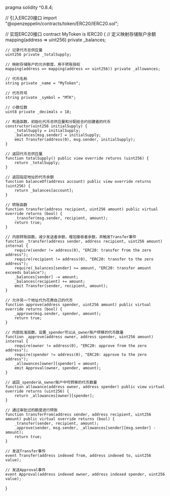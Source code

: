 pragma solidity ^0.8.4;

// 引入ERC20接口
import "@openzeppelin/contracts/token/ERC20/IERC20.sol";

// 实现ERC20接口
contract MyToken is IERC20 {
    // 定义映射存储账户余额
    mapping(address => uint256) private _balances;
    
    // 记录代币总供应量
    uint256 private _totalSupply;
    
    // 映射存储账户的允许额度，用于转账授权
    mapping(address => mapping(address => uint256)) private _allowances;
    
    // 代币名称
    string private _name = "MyToken";
    
    // 代币符号
    string private _symbol = "MTK";
    
    // 小数位数
    uint8 private _decimals = 18;
    
    // 构造函数，初始化代币总供应量和分配给合约创建者的代币
    constructor(uint256 initialSupply) {
        _totalSupply = initialSupply;
        _balances[msg.sender] = initialSupply;
        emit Transfer(address(0), msg.sender, initialSupply);
    }
    
    // 返回代币总供应量
    function totalSupply() public view override returns (uint256) {
        return _totalSupply;
    }
    
    // 返回指定地址的代币余额
    function balanceOf(address account) public view override returns (uint256) {
        return _balances[account];
    }
    
    // 转账函数
    function transfer(address recipient, uint256 amount) public virtual override returns (bool) {
        _transfer(msg.sender, recipient, amount);
        return true;
    }
    
    // 内部转账函数，减少发送者余额，增加接收者余额，并触发Transfer事件
    function _transfer(address sender, address recipient, uint256 amount) internal {
        require(sender != address(0), "ERC20: transfer from the zero address");
        require(recipient != address(0), "ERC20: transfer to the zero address");
        require(_balances[sender] >= amount, "ERC20: transfer amount exceeds balance");
        _balances[sender] -= amount;
        _balances[recipient] += amount;
        emit Transfer(sender, recipient, amount);
    }
    
    // 允许另一个地址代为花费自己的代币
    function approve(address spender, uint256 amount) public virtual override returns (bool) {
        _approve(msg.sender, spender, amount);
        return true;
    }
    
    // 内部批准函数，设置_spender可以从_owner账户转移的代币数量
    function _approve(address owner, address spender, uint256 amount) internal {
        require(owner != address(0), "ERC20: approve from the zero address");
        require(spender != address(0), "ERC20: approve to the zero address");
        _allowances[owner][spender] = amount;
        emit Approval(owner, spender, amount);
    }
    
    // 返回_spender从_owner账户中可转移的代币数量
    function allowance(address owner, address spender) public view virtual override returns (uint256) {
        return _allowances[owner][spender];
    }
    
    // 通过审批过的额度进行转账
    function transferFrom(address sender, address recipient, uint256 amount) public virtual override returns (bool) {
        _transfer(sender, recipient, amount);
        _approve(sender, msg.sender, _allowances[sender][msg.sender] - amount);
        return true;
    }
    
    // 发送Transfer事件
    event Transfer(address indexed from, address indexed to, uint256 value);
    
    // 发送Approval事件
    event Approval(address indexed owner, address indexed spender, uint256 value);
}
